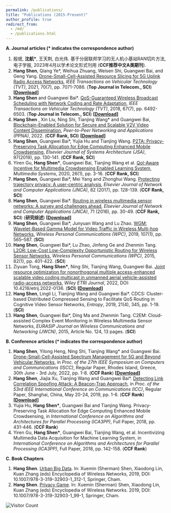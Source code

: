 ```yaml
---
permalink: /publications/
title: "Publications (2015-Present)"
author_profile: true
redirect_from: 
  - /md/
  - /publications.html
---
```


**A. Journal articles (\* indicates the correspondence author)**
1. 殷珉, **沈航\***, 王天荆, 白光伟. 基于分层联邦学习的无人机小基站RAN切片方法, 电子学报, 2023年4月以学术论文形式刊用 (**CCF推荐中文A类期刊**). 
2. **Hang Shen**, Qiang Ye\*, Weihua Zhuang, Weisen Shi, Guangwei Bai, and Geng Yang. [Drone-Small-Cell-Assisted Resource Slicing for 5G Uplink Radio Access Networks](https://ieeexplore.ieee.org/document/9440683),  *IEEE Transactions on Vehicular Technology (TVT)*, 2021, 70(7), pp. 7071-7086. (**Top Journal in Telecom., SCI**) **[[Download](http://shen-hang.github.io/files/TVT2021.pdf)]** 
3. **Hang Shen** and Guangwei Bai\*. [QoS-Guaranteed Wireless Broadcast Scheduling with Network Coding and Rate Adaptation](http://ieeexplore.ieee.org/abstract/document/8291004/), *IEEE Transactions on Vehicular Technology (TVT)*, 2018, 67(7), pp. 6492-6503. (**Top Journal in Telecom., SCI**) **[[Download](http://shen-hang.github.io/files/TVT2018.pdf)]** 
4. **Hang Shen** , Xin Liu, Ning Shi, Tianjing Wang* and Guangwei Bai, [Blockchain-Enabled Solution for Secure and Scalable V2V Video Content Dissemination](https://link.springer.com/article/10.1007/s12083-022-01432-2), *Peer-to-Peer Networking and Applications (PPNA)*, 2022. (**CCF Rank, SCI**)  **[[Download](http://shen-hang.github.io/files/PPNA2022.pdf)]**
5. **Hang Shen**, Guangwei Bai\*, Yujia Hu and Tianjing Wang. [P2TA: Privacy-Preserving Task Allocation for Edge Computing Enhanced Mobile Crowdsensing](https://www.sciencedirect.com/science/article/pii/S138376211830451X), *Elsevier Journal of Systems Architecture (JSA)*, 97(2019), pp. 130-141. (**CCF Rank, SCI**)
6. Yiren Gu, **Hang Shen\***, Guangwei Bai, Tianjing Wang et al. [QoI-Aware Incentive for Multimedia Crowdsensing Enabled Learning System](https://link.springer.com/article/10.1007/s00530-019-00616-w), *Multimedia Systems*, 2020, 26(1), pp. 3-16. (**CCF Rank, SCI**)
7. **Hang Shen**, Guangwei Bai\*, Mei Yang and Zhonghui Wang. [Protecting trajectory privacy: A user-centric analysis](https://www.sciencedirect.com/science/article/pii/S1084804517300413), *Elsevier Journal of Network and Computer Applications (JNCA)*, 82 (2017), pp. 128-139. (**CCF Rank, SCI**)
8. **Hang Shen**, Guangwei Bai\*. [Routing in wireless multimedia sensor networks: A survey and challenges ahead](https://www.sciencedirect.com/science/article/pii/S1084804516301102), *Elsevier Journal of Network and Computer Applications (JNCA)*, 71 (2016), pp. 30-49. (**CCF Rank, SCI**) (**研究综述**) **[[Download](http://shen-hang.github.io/files/JNCA2016.pdf)]** 
9. **Hang Shen**, Guangwei Bai\*, Junyuan Wang and Lu Zhao. [WGM: Wavelet-Based Gamma Model for Video Traffic in Wireless Multi-hop Networks](https://link.springer.com/article/10.1007/s11277-019-06289-y), *Wireless Personal Communications (WPC)*, 2019, 107(1), pp. 565–587. (**SCI**)
10. **Hang Shen**, Guangwei Bai\*, Lu Zhao, Jinfeng Ge and Zhenmin Tang. [L2OR: Low-Cost Low-Complexity Opportunistic Routing for Wireless Sensor Networks](https://link.springer.com/article/10.1007/s11277-014-2214-0), *Wireless Personal Communications  (WPC)*, 2015, 82(1), pp. 401-422. (**SCI**)
11. Ziyuan Tong, **Hang Shen\***, Ning Shi, Tianjing Wang, Guangwei Bai. [ Joint resource optimization for nonorthogonal multiple access-enhanced scalable video coding multicast in unmanned aerial vehicle-assisted radio-access networks](https://onlinelibrary.wiley.com/doi/10.4218/etrij.2022-0136), *Wiley ETRI Journal*, 2022, DOI: 10.4218/etrij.2022-0136. (**SCI**)  **[[Download](http://shen-hang.github.io/files/ETRI2022.pdf)]** 
12. **Hang Shen**, Lingli Li, Tianjing Wang and Guangwei Bai\*. CDCS: Cluster-based Distributed Compressed Sensing to Facilitate QoS Routing in Cognitive Video Sensor Networks, *Entropy*, 2019, 21(4), 345, pp. 1-19. (**SCI**)
13. **Hang Shen**, Guangwei Bai\*, Ding Ma and Zhenmin Tang. C2EM: Cloud-assisted Complex Event Monitoring in Wireless Multimedia Sensor Networks, *EURASIP Journal on Wireless Communications and Networking (JWCN)*, 2015, Article No. 124, 13 pages.  (**SCI**)

**B. Conference articles (\* indicates the correspondence author)**

1. **Hang Shen**, Yilong Heng, Ning Shi, Tianjing Wang\* and Guangwei Bai.  [Drone-Small-Cell-Assisted Spectrum Management for 5G and Beyond Vehicular Networks](https://ieeexplore.ieee.org/abstract/document/9912871), in *Proc. of the 27th IEEE Symposium on Computers and Communications (ISCC)*,  Regular Paper, Rhodes Island, Greece, 30th June - 3rd July, 2022, pp. 1-8.  (**CCF Rank**) **[[Download](http://shen-hang.github.io/files/ISCC2022.pdf)]**
2. **Hang Shen**, Jiajia Xu, Tianjing Wang and Guangwei Bai\*. [Detecting Link Correlation Spoofing Attack: A Beacon-Trap Approach](https://ieeexplore.ieee.org/document/8761835), in *Proc. of the 53rd IEEE International Conference on Communications (ICC)*,  Regular Paper, Shanghai, China, May 20-24, 2019, pp. 1-6.  (**CCF Rank**) **[[Download](http://shen-hang.github.io/files/ICC2019.pdf)]** 
3. Yujia Hu, **Hang Shen\***, Guangwei Bai and Tianjing Wang. Privacy-Preserving Task Allocation for Edge Computing Enhanced Mobile Crowdsensing, in *International Conference on Algorithms and Architectures for Parallel Processing (ICA3PP)*, Full Paper, 2018, pp. 431-446. (**CCF Rank**) 
4. Yiren Gu, **Hang Shen\***, Guangwei Bai, Tianjing Wang, et al. Incentivizing Multimedia Data Acquisition for Machine Learning System, in *International Conference on Algorithms and Architectures for Parallel Processing (ICA3PP)*, Full Paper, 2018, pp. 142-158. (**CCF Rank**) 

**C. Book Chapters**

1. **Hang Shen**.  [Urban Big Data](https://www.google.com/url?q=https%3A%2F%2Flink.springer.com%2Freferenceworkentry%2F10.1007%2F978-3-319-32903-1_99-1&sa=D&sntz=1&usg=AFQjCNHiVUs35l18lY-et-uwsSb26ZAzLg). In: Xuemin (Sherman) Shen, Xiaodong Lin, Kuan Zhang (eds) Encyclopedia of Wireless Networks, 2019, DOI: 10.1007/978-3-319-32903-1_312-1, Springer, Cham.
2. **Hang Shen**. [Privacy Game](https://www.google.com/url?q=https%3A%2F%2Flink.springer.com%2Freferenceworkentry%2F10.1007%2F978-3-319-32903-1_312-1&sa=D&sntz=1&usg=AFQjCNFZg-EMufyNHOSSNMPi75MyNjUzUw). In: Xuemin (Sherman) Shen, Xiaodong Lin, Kuan Zhang (eds) Encyclopedia of Wireless Networks. 2019, DOI: 10.1007/978-3-319-32903-1_99-1, Springer, Cham.

![Visitor Count](https://profile-counter.glitch.me/shen-hang/count.svg)